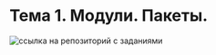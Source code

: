 # Тема 1. Модули. Пакеты.
![ссылка на репозиторий с заданиями](https://github.com/herzenuni/sem5-2016-packages-arinasaf11)
